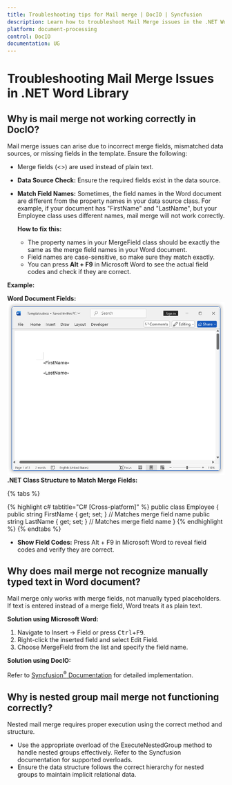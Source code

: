 ```yaml
---
title: Troubleshooting tips for Mail merge | DocIO | Syncfusion
description: Learn how to troubleshoot Mail Merge issues in the .NET Word (DocIO) library, including common errors.
platform: document-processing
control: DocIO
documentation: UG
---
```


# Troubleshooting Mail Merge Issues in .NET Word Library

## Why is mail merge not working correctly in DocIO?

Mail merge issues can arise due to incorrect merge fields, mismatched data sources, or missing fields in the template. Ensure the following:

*  Merge fields (<<FieldName>>) are used instead of plain text.
*  **Data Source Check:** Ensure the required fields exist in the data source.
*  **Match Field Names:** Sometimes, the field names in the Word document are different from the property names in your data source class. For example, if your document has "FirstName" and "LastName", but your Employee class uses different names, mail merge will not work correctly.

   **How to fix this:**
     * The property names in your MergeField class should be exactly the same as the merge field names in your Word document.
     * Field names are case-sensitive, so make sure they match exactly.
     * You can press **Alt + F9** in Microsoft Word to see the actual field codes and check if they are correct.

**Example:**

**Word Document Fields:**
![Template document](../MailMerge_images/mail_merge_troubleshooting_template.png)
**.NET Class Structure to Match Merge Fields:**

{% tabs %}

{% highlight c# tabtitle="C# [Cross-platform]" %}
public class Employee
{
   public string FirstName { get; set; }  // Matches merge field name
   public string LastName { get; set; }   // Matches merge field name
}
{% endhighlight %}
{% endtabs %}
*  **Show Field Codes:** Press Alt + F9 in Microsoft Word to reveal field codes and verify they are correct.

## Why does mail merge not recognize manually typed text in Word document?

Mail merge only works with merge fields, not manually typed placeholders. If text is entered instead of a merge field, Word treats it as plain text.

**Solution using Microsoft Word:**
1.	Navigate to Insert → Field or press <kbd>Ctrl</kbd>+<kbd>F9</kbd>.
2.	Right-click the inserted field and select Edit Field.
3.	Choose MergeField from the list and specify the field name.

**Solution using DocIO:**

Refer to [Syncfusion<sup>&reg;</sup> Documentation](https://help.syncfusion.com/document-processing/word/word-library/net/working-with-find-and-replace#find-and-replace-a-pattern-of-text-with-a-merge-field) for detailed implementation.

## Why is nested group mail merge not functioning correctly?

Nested mail merge requires proper execution using the correct method and structure.
*  Use the appropriate overload of the ExecuteNestedGroup method to handle nested groups effectively. Refer to the Syncfusion documentation for supported overloads.
*  Ensure the data structure follows the correct hierarchy for nested groups to maintain implicit relational data.
